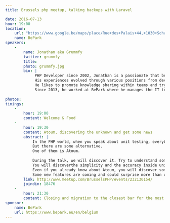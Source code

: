 ```yaml
---
title: Brussels php meetup, talking backups with Laravel

date: 2016-07-13
hour: 19:00
location:
    url: "https://www.google.be/maps/place/Rue+des+Palais+44,+1030+Schaerbeek/@50.8603047,4.3654562,17z/data=!3m1!4b1!4m5!3m4!1s0x47c3c370d8197cad:0xb7c18e62519a7bae!8m2!3d50.8603013!4d4.3676502?hl=en"
    name: BePark
speakers: 
    -
        name: Jonathan aka Grummfy
        twitter: grummfy
        title:
        photo: grummfy.jpg
        bio: |
             PHP Developer since 2002, Jonathan is a passionate that began in the field of PHP by contributing to various open source projects.
             His experiences evolved through various positions from development, server management or project management.
             He likes to promote knowledge sharing within teams and try to gain in quality on what's produced inside them.
             Since 2013, he worked at BePark where he manages the IT team. For now, his main contribution on open source is on atoum and hoa projects.
    
photos: 
timings:
    - 
        hour: 19:00
        content: Welcome & Food
    -
        hour: 19:30
        content: Atoum, discovering the unknown and get some news
        abstract: |
            In the PHP world, when you speak about unit testing, everybody will say PHPUnit.
            But there are some alternative.
            One of them is Atoum.
            
            During the talk, we will discover it. Try to understand some of it's specificities and why we should use it.
            You will discoverthe simplicity and the accuracy inside unit testing.
            Even if you already know about Atoum, you will discover some news.
            Some new features are coming and could surprise more than one.
        link: http://www.meetup.com/BrusselsPHP/events/232130154/
        joindin: 18476
    - 
        hour: 21:30
        content: Closing and migration to the closest bar for the most motivated
sponsor:
    name: BePark
    url: https://www.bepark.eu/en/belgium
---
```

